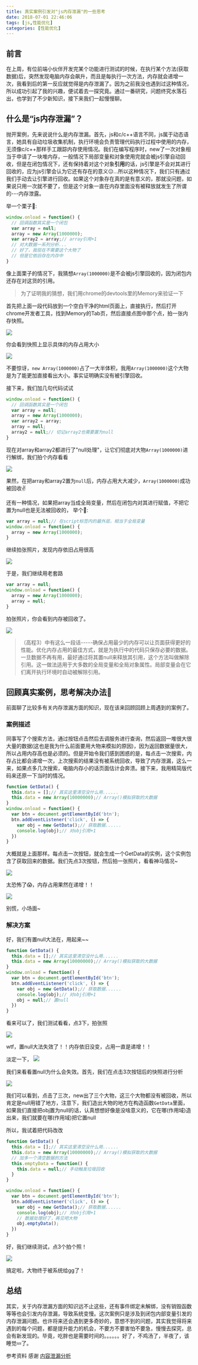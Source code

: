 ```yaml
---
title: 真实案例引发对"js内存泄漏"的一些思考
date: 2018-07-01 22:46:06
tags: [js,性能优化]
categories: [性能优化]
---
```


## 前言

在上周，有位前端小伙伴开发完某个功能进行测试的时候，在执行某个方法(获取数据)后，突然发现电脑内存会飙升，而且是每执行一次方法，内存就会递增一次，我看到后的第一反应就觉得是内存泄漏了。因为之前我没也遇到过这种情况，所以成功引起了我的兴趣，便试着去一探究竟。通过一番研究，问题终究水落石出，也学到了不少新知识，接下来我们一起慢慢聊。

## 什么是“js内存泄漏”？

抛开案例，先来说说什么是内存泄漏。首先，js和c/c++语言不同，js属于动态语言，她具有自动垃圾收集机制，执行环境会负责管理代码执行过程中使用的内存，无须像c/c++那样手工跟踪内存使用情况。我们在编写程序时，new了一次对象相当于申请了一块堆内存，一般情况下局部变量和对象使用完就会被js引擎自动回收，但是在闭包情况下，还有保持着对这个对象**引用**的话，js引擎是不会对其进行回收的，应为js引擎会认为它还有存在的意义😑...所以这种情况下，我们只有通过我们手动去让引擎进行回收。如果这个对象存在真的是有意义的，那就没问题，如果说只用一次就不要了，但是这个对象一直在内存里面没有被释放就发生了所谓的---内存泄露。

举一个栗子🌰:
```javascript
window.onload = function() {
  // 回调函数其实是一个闭包
  var array = null;
  array = new Array(1000000);
  var array2 = array;// array引用+1
  // 对大数据一系列分析...
  // 好了，我现在不需要这个大物了
  // 但是它依旧存在内存中
}
```

像上面栗子的情况下，我猜想`Array(1000000)`是不会被js引擎回收的，因为闭包内还存在对这货的引用。

> 为了证明我的猜想，我们用chrome的devtools里的Memory来验证一下

首先把上面一段代码放到一个空白干净的html页面上，直接执行，然后打开chrome开发者工具，找到Memory的Tab页，然后直接点图中那个点，拍一张内存快照。

![](./img/20180702/1.png)

你会看到快照上显示具体的内存占用大小

![](./img/20180702/2.png)

不要惊讶，`new Array(1000000)`占了一大半体积，我用`Array(1000000)`这个大物是为了能更加直接看出大小。事实证明确实没有被引擎回收。

接下来，我们加几句代码试试

```javascript
window.onload = function() {
  // 回调函数其实是一个闭包
  var array = null;
  array = new Array(1000000);
  var array2 = array;
  array = null;
  array2 = null;// 切记array2也需要置为null
}
```

现在对array和array2都进行了"null处理"，让它们彻底对大物`Array(1000000)`进行解绑，我们拍个内存看看

![](./img/20180702/3.png)

果然，在把array和array2置为`null`后，内存占用大大减少，`Array(1000000)`成功被回收✌️

还有一种情况，如果把array当成全局变量，然后在闭包内对其进行赋值，不把它置为null也是无法被回收的，
举个🌰:

```javascript
var array = null;// 在script标签内的最外层，相当于全局变量
window.onload = function() {
  array = new Array(1000000);
}
```

继续拍张照片，发现内存依旧占用很高

![](./img/20180702/4.png)

于是，我们继续用老套路

```javascript
var array = null;
window.onload = function() {
  array = new Array(1000000);
  array = null;
}
```

拍张照片，你会看到内存被回收了。

![](./img/20180702/5.png)

> （高程3）中有这么一段话-----确保占用最少的内存可以让页面获得更好的性能。优化内存占用的最佳方式，就是为执行中的代码只保存必要的数据。一旦数据不再有用，最好通过将其置null来释放其引用，这个方法叫做解除引用。这一做法适用于大多数的全局变量和全局对象属性。局部变量会在它们离开执行环境时自动被解除引用。

## 回顾真实案例，思考解决办法🤔

前面聊了比较多有关内存泄漏方面的知识，现在该来回顾回顾上周遇到的案例了。

### 案例描述

同事写了个搜索方法，通过按钮点击然后去调服务进行查询，然后返回一堆很大很大量的数据(这也是我为什么前面要用大物来模拟的原因)，因为返回数据量很大，所以占用内存高也是必须的。但是开始令我们感到困惑的是，每点击一次搜索，内存占比都会递增一次，上次搜索的结果没有被系统回收，导致了内存泄漏，这么一来，如果点多几次搜索，电脑内存小的话页面估计会奔溃。接下来，我用精简版代码来还原一下当时的情况。

```javascript
function GetData() {
  this.data = [];// 其实这里清空没什么用......
  this.data = new Array(10000000);// Array()模拟获取的大数据
}
window.onload = function() {
  var btn = document.getElementById('btn');
  btn.addEventListener('click', () => {
    var obj = new GetData();// 获取数据......
    console.log(obj);// 对obj引用+1
  })
}
```

大概就是上面那样。每点击一次按钮，就会生成一个GetData的实例，这个实例包含了获取回来的数据。我们先点3次按钮，然后拍一张照片，看看神马情况~

![](./img/20180702/6.png)

太恐怖了😱，内存占用果然在递增！！

![](./img/20180702/7.jpeg)

别慌，小场面~

### 解决方案

好，我们有置null大法在，用起来~~

```javascript
function GetData() {
  this.data = [];// 其实这里清空没什么用......
  this.data = new Array(10000000);// Array()模拟获取的大数据
}
window.onload = function() {
  var btn = document.getElementById('btn');
  btn.addEventListener('click', () => {
    var obj = new GetData();// 获取数据......
    console.log(obj);// 对obj引用+1
    obj = null;// 置null
  })
}
```

看来可以了，我们测试看看，点3下，拍张照

![](./img/20180702/8.png)

wtf，置null大法失效了！！内存依旧没变，占用一直是递增！！

淡定一下，
![](./img/20180702/7.jpeg)

我们来看看置null为什么会失效。首先，我们在点击3次按钮后的快照进行分析

![](./img/20180702/9.png)

我们可以看到，点击了三次，new出了三个大物，这三个大物都没有被回收，所以肯定是null用错了地方，注意下，我们造出大物的地方在构造函数`GetData`里面，如果我们直接把obj置为null的话，认真想想好像是没啥意义的，它在哪(作用域)造出来，我们就要在哪(作用域)把它置null

所以，我试着把代码改改

```javascript
function GetData() {
  this.data = [];// 其实这里清空没什么用......
  this.data = new Array(10000000);// Array()模拟获取的大数据
  // 加多一个清空数据的方法
  this.emptyData = function() {
    this.data = null;// 手动触发垃圾回收
  }
}

window.onload = function() {
  var btn = document.getElementById('btn');
  btn.addEventListener('click', () => {
    var obj = new GetData();// 获取数据......
    console.log(obj);// 对obj引用+1
    // 数据处理好了，再见吧大物
    obj.emptyData();
  })
}
```

好，我们继续测试，点3个拍个照！

![](./img/20180702/10.png)

搞定啦，大物终于被系统给gg了！

## 总结

其实，关于内存泄漏方面的知识远不止这些，还有事件绑定未解绑，没有销毁函数等等也会引发内存泄漏，导致系统变慢。这次案例只是涉及到闭包内部变量引发的内存泄漏问题。也许将来还会遇到更多奇妙的，意想不到的问题，其实我觉得将来遇到的每个问题，都是提升能力的机会，不要方不要害怕不要急，慢慢去探究，总会有新发现的。毕竟，吃胖也是需要时间的。。。。。。好了，不鸡汤了，半夜了，该睡觉💤了。

参考资料
感谢
[内容泄漏分析](https://juejin.im/post/5b2fd09ee51d45588576f429)












